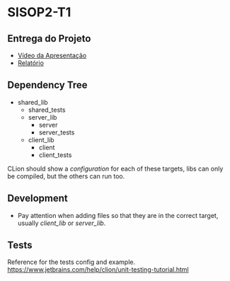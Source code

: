 # SISOP2-T1

## Entrega do Projeto

- [Vídeo da Apresentação](https://youtu.be/avFRqZCdSqw)
- [Relatório](docs/T1-Relatório.pdf)

## Dependency Tree

- shared_lib
  - shared_tests
  - server_lib
    - server
    - server_tests
  - client_lib
    - client
    - client_tests

CLion should show a _configuration_ for each of these targets, libs can only be compiled, but the others can run too. 

## Development

- Pay attention when adding files so that they are in the correct target, usually _client_lib_ or _server_lib_.

## Tests

Reference for the tests config and example.
https://www.jetbrains.com/help/clion/unit-testing-tutorial.html
